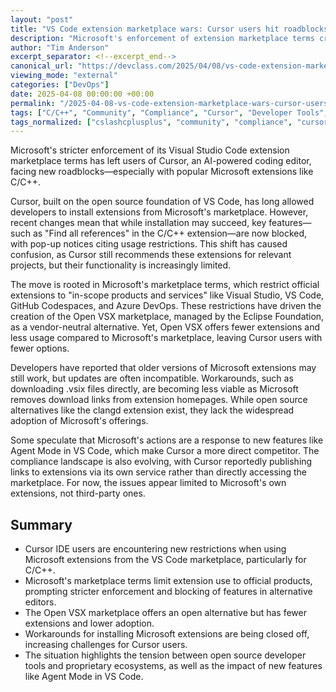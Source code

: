 ```yaml
---
layout: "post"
title: "VS Code extension marketplace wars: Cursor users hit roadblocks"
description: "Microsoft's enforcement of extension marketplace terms creates new obstacles for Cursor IDE users, highlighting the challenges of open source alternatives and the evolving landscape of developer tooling."
author: "Tim Anderson"
excerpt_separator: <!--excerpt_end-->
canonical_url: "https://devclass.com/2025/04/08/vs-code-extension-marketplace-wars-cursor-users-hit-roadblocks/"
viewing_mode: "external"
categories: ["DevOps"]
date: 2025-04-08 00:00:00 +00:00
permalink: "/2025-04-08-vs-code-extension-marketplace-wars-cursor-users-hit-roadblocks.html"
tags: ["C/C++", "Community", "Compliance", "Cursor", "Developer Tools", "DevOps", "Extension Marketplace", "IDE", "Microsoft", "Open VSX", "VS Code"]
tags_normalized: ["cslashcplusplus", "community", "compliance", "cursor", "developer tools", "devops", "extension marketplace", "ide", "microsoft", "open vsx", "vs code"]
---
```


Microsoft's stricter enforcement of its Visual Studio Code extension marketplace terms has left users of Cursor, an AI-powered coding editor, facing new roadblocks—especially with popular Microsoft extensions like C/C++. <!--excerpt_end-->

Cursor, built on the open source foundation of VS Code, has long allowed developers to install extensions from Microsoft's marketplace. However, recent changes mean that while installation may succeed, key features—such as "Find all references" in the C/C++ extension—are now blocked, with pop-up notices citing usage restrictions. This shift has caused confusion, as Cursor still recommends these extensions for relevant projects, but their functionality is increasingly limited.

The move is rooted in Microsoft's marketplace terms, which restrict official extensions to "in-scope products and services" like Visual Studio, VS Code, GitHub Codespaces, and Azure DevOps. These restrictions have driven the creation of the Open VSX marketplace, managed by the Eclipse Foundation, as a vendor-neutral alternative. Yet, Open VSX offers fewer extensions and less usage compared to Microsoft's marketplace, leaving Cursor users with fewer options.

Developers have reported that older versions of Microsoft extensions may still work, but updates are often incompatible. Workarounds, such as downloading .vsix files directly, are becoming less viable as Microsoft removes download links from extension homepages. While open source alternatives like the clangd extension exist, they lack the widespread adoption of Microsoft's offerings.

Some speculate that Microsoft's actions are a response to new features like Agent Mode in VS Code, which make Cursor a more direct competitor. The compliance landscape is also evolving, with Cursor reportedly publishing links to extensions via its own service rather than directly accessing the marketplace. For now, the issues appear limited to Microsoft's own extensions, not third-party ones.

## Summary

- Cursor IDE users are encountering new restrictions when using Microsoft extensions from the VS Code marketplace, particularly for C/C++.
- Microsoft's marketplace terms limit extension use to official products, prompting stricter enforcement and blocking of features in alternative editors.
- The Open VSX marketplace offers an open alternative but has fewer extensions and lower adoption.
- Workarounds for installing Microsoft extensions are being closed off, increasing challenges for Cursor users.
- The situation highlights the tension between open source developer tools and proprietary ecosystems, as well as the impact of new features like Agent Mode in VS Code.
